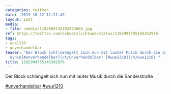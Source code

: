 ```yaml
---
categories: twitter
date: '2019-10-12 12:21:43'
layout: post
media:
- file: /media/1182994742193393664.jpg
ref: https://twitter.com/schwarzlichtwue/status/1182994755145342976
tags:
- wue1210
- unverhandelbar
teaser: "Der Block schl\xE4ngelt sich nun mit lauter Musik durch die Sanderstra\xDF\
  e\n\n[#unverhandelbar](/t/unverhandelbar) [#wue1210](/t/wue1210) "
title: 1182994755145342976
---
```

Der Block schlängelt sich nun mit lauter Musik durch die Sanderstraße

[#unverhandelbar](/t/unverhandelbar) [#wue1210](/t/wue1210) 